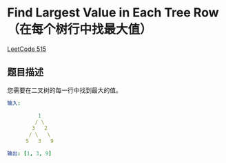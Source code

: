 # Find Largest Value in Each Tree Row（在每个树行中找最大值）

[LeetCode 515]()

## 题目描述

您需要在二叉树的每一行中找到最大的值。

```yaml
输入:

          1
         / \
        3   2
       / \   \
      5   3   9

输出: [1, 3, 9]
```
